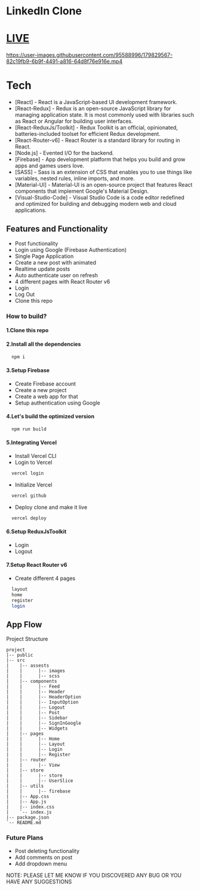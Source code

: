# LinkedIn Clone
# [LIVE](https://linkedin-clone-iota-umber.vercel.app/)


https://user-images.githubusercontent.com/95588996/179829567-82c19fb9-6b9f-4491-a816-64d8f76e916e.mp4


# Tech

- [React] - React is a JavaScript-based UI development framework.
- [React-Redux] - Redux is an open-source JavaScript library for managing application state. It is most commonly used with libraries such as React or Angular for building user interfaces.
- [React-ReduxJs/Toolkit] - Redux Toolkit is an official, opinionated, batteries-included toolset for efficient Redux development.
- [React-Router-v6] - React Router is a standard library for routing in React.
- [Node.js] - Evented I/O for the backend.
- [Firebase] - App development platform that helps you build and grow apps and games users love.
- [SASS] - Sass is an extension of CSS that enables you to use things like variables, nested rules, inline imports, and more.
- [Material-UI] - Material-UI is an open-source project that features React components that implement Google's Material Design.
- [Visual-Studio-Code] - Visual Studio Code is a code editor redefined and optimized for building and debugging modern web and cloud applications.

## Features and Functionality

- Post functionality
- Login using Google (Firebase Authentication)
- Single Page Application
- Create a new post with animated
- Realtime update posts
- Auto authenticate user on refresh
- 4 different pages with React Router v6
- Login
- Log Out
- Clone this repo

### How to build?

#### 1.Clone this repo

#### 2.Install all the dependencies

```sh
  npm i
```

#### 3.Setup Firebase

- Create Firebase account
- Create a new project
- Create a web app for that
- Setup authentication using Google

#### 4.Let's build the optimized version

```sh
  npm run build
```

#### 5.Integrating Vercel

- Install Vercel CLI
- Login to Vercel

```sh
  vercel login
```

- Initialize Vercel

```sh
  vercel github
```

- Deploy clone and make it live

```sh
  vercel deploy
```

#### 6.Setup ReduxJsToolkit

- Login
- Logout

#### 7.Setup React Router v6

- Create different 4 pages

```sh
  layout
  home
  register
  login
```
## App Flow

Project Structure
```
project
|-- public
|-- src
|    |-- assests
|    |      |-- images
|    |      |-- scss
|    |-- components
|    |      |-- Feed
|    |      |-- Header
|    |      |-- HeaderOption
|    |      |-- InputOption
|    |      |-- Logout
|    |      |-- Post
|    |      |-- Sidebar
|    |      |-- SignInGoogle
|    |      |-- Widgets
|    |-- pages
|    |      |-- Home
|    |      |-- Layout
|    |      |-- Login
|    |      |-- Register
|    |-- router
|    |      |-- View
|    |-- store
|    |      |-- store
|    |      |-- UserSlice
|    |-- utils
|    |      |-- firebase
|    |-- App.css
|    |-- App.js
|    |-- index.css
|    `-- index.js
|-- package.json
`-- README.md
```

### Future Plans

- Post deleting functionality
- Add comments on post
- Add dropdown menu

NOTE: PLEASE LET ME KNOW IF YOU DISCOVERED ANY BUG OR YOU HAVE ANY SUGGESTIONS
